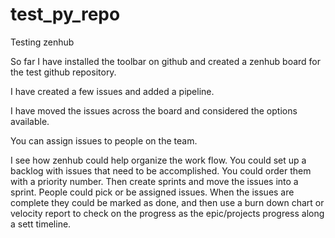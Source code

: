 # test_py_repo
Testing zenhub

So far I have installed the toolbar on github and created a zenhub board for the test github repository.  

I have created a few issues and added a pipeline. 

I have moved the issues across the board and considered the options available.  

You can assign issues to people on the team.

I see how zenhub could help organize the work flow.  You could set up a backlog with issues that need to be accomplished.  You could order them with a priority number.  Then create sprints and move the issues into a sprint.  People could pick or be assigned issues.  When the issues are complete they could be marked as done, and then use a burn down chart or velocity report to check on the progress as the epic/projects progress along a sett timeline.